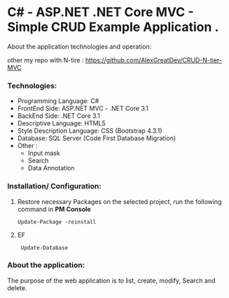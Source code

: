 # C# - ASP.NET .NET Core MVC - Simple CRUD Example Application .

About the application technologies and operation:

other my  repo with N-tire : https://github.com/AlexGreatDev/CRUD-N-tier-MVC

### Technologies:
- Programming Language: C#
- FrontEnd Side: ASP.NET MVC - .NET Core 3.1
- BackEnd Side: .NET Core 3.1
- Descriptive Language: HTML5
- Style Description Language: CSS (Bootstrap 4.3.1)
- Database: SQL Server (Code First Database Migration)
- Other :
    - Input mask
    - Search 
    - Data Annotation



### Installation/ Configuration:

1. Restore necessary Packages on the selected project, run the following command in **PM Console**

   ```
   Update-Package -reinstall
   ```
2. EF

   ```
    Update-Database
   ```

     
### About the application:

The purpose of the web application is to list, create, modify, Search  and delete. 
